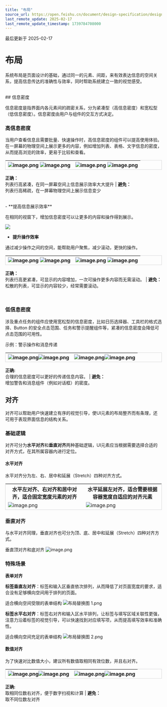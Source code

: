 ```yaml
---
title: "布局"
source_url: https://open.feishu.cn/document/design-specification/design-language/layout
last_remote_update: 2025-02-17
last_remote_update_timestamp: 1739784708000
---
```

最后更新于 2025-02-17

# 布局
系统布局是页面设计的基础，通过同一的元素、间距，来有效表达信息的空间关系，提高信息传达的准确性与效率，同时帮助系统建立一致的视觉感受。

<br>
## 信息密度

信息密度是指界面内各元素间的疏密关系，分为紧凑型（高信息密度）和宽松型（低信息密度）。信息密度由用户与组件的交互方式决定。
### 高信息密度

当用户查看信息且需要批量、快速操作时，高信息密度的组件可以提高使用体验。在一屏幕的物理空间上展示更多的内容，例如增加列表、表格、文字信息的密度，从而提高浏览的效率，更易于比较和查看。
<!DOCTYPE html>
<html>
<head>
    <style>
        table {
            border-collapse: separate;
            border-spacing: 0;
            border: 1px solid #D5D5D6;
        }

td {
            border: 1px solid #EAEAEA;
            padding: 0px;
        }
    </style>
</head>
</html>

![image.png](https://sf3-cn.feishucdn.com/obj/open-platform-opendoc/beaebbe846aa5e906268e51e5e48f447_hWMZgwkElD.png?height=803&lazyload=true&width=1280)     ![image.png](https://sf3-cn.feishucdn.com/obj/open-platform-opendoc/f571ab45c35f5c894bd8f670f33f415a_9hPllgibJo.png?height=40&lazyload=true&width=2560) | ![image.png](https://sf3-cn.feishucdn.com/obj/open-platform-opendoc/3c04ed28d678706ac361e39eb3520f9f_qHXtzqM2pv.png?height=803&lazyload=true&width=1280) ![image.png](https://sf3-cn.feishucdn.com/obj/open-platform-opendoc/3f55e0031f9b7bdc835474391121207e_mYeRiIU59X.png?height=40&lazyload=true&width=2560)
--- | ---
**正确：**   
列表行高紧凑，在同一屏幕空间上信息展示效率大大提升 | **避免：**   
列表行高稀疏，在一屏幕物理空间上展示信息变少

<br>
-   **提高信息展示效率**

在相同的视窗下，增加信息密度可以让更多的内容和操作得到展示。

![](https://sf3-cn.feishucdn.com/obj/open-platform-opendoc/ab7234c72bed31119c94ef5b977bec26_MPDTxBMcZ8.gif?height=1620&lazyload=true&maxWidth=600&width=2580)
- **提升操作效率**

通过减少操作之间的空间，能帮助用户聚焦，减少滚动，更快的操作。

![image.png](https://sf3-cn.feishucdn.com/obj/open-platform-opendoc/67f256fed42f6508e86af388d05d7d2b_IvkGvav2KM.png?height=602&lazyload=true&width=800)    ![image.png](https://sf3-cn.feishucdn.com/obj/open-platform-opendoc/f571ab45c35f5c894bd8f670f33f415a_9hPllgibJo.png?height=40&lazyload=true&width=2560) | ![image.png](https://sf3-cn.feishucdn.com/obj/open-platform-opendoc/8f93a9c2d2dad81562b69f16d7701816_ZmTOvqmDr4.png?height=602&lazyload=true&width=800) ![image.png](https://sf3-cn.feishucdn.com/obj/open-platform-opendoc/3f55e0031f9b7bdc835474391121207e_mYeRiIU59X.png?height=40&lazyload=true&width=2560)
--- | ---
**正确：**   
列表行高更紧凑，可显示的内容增加，一次可操作更多内容而无需滚动。 | **避免：**   
松散的列表，可显示的内容较少，经常需要滚动。

<br>

### 低信息密度

涉及重点任务的组件应使用宽松型的信息密度，比如日历选择器、工具栏的格式选择、Button 的安全点击范围、任务和警示提醒组件等，紧凑的信息密度会降低可点击范围的可用性。

示例：警示操作和消息传递

![image.png](https://sf3-cn.feishucdn.com/obj/open-platform-opendoc/70697e8278d271abe98eef7403f38eb8_1TDh93WtOt.png?height=1001&lazyload=true&width=1000)![image.png](https://sf3-cn.feishucdn.com/obj/open-platform-opendoc/f571ab45c35f5c894bd8f670f33f415a_9hPllgibJo.png?height=40&lazyload=true&width=2560) | ![image.png](https://sf3-cn.feishucdn.com/obj/open-platform-opendoc/39d156620f88fb654c92d70ecb9769cc_HvSk311GZx.png?height=1000&lazyload=true&width=1000)![image.png](https://sf3-cn.feishucdn.com/obj/open-platform-opendoc/3f55e0031f9b7bdc835474391121207e_mYeRiIU59X.png?height=40&lazyload=true&width=2560)
--- | ---
**正确:**   
合理的信息密度可以更好的传递信息内容。 | **避免：**   
增加警告和消息组件（例如对话框）的密度。

## 对齐

对齐可以帮助用户快速建立有序的视觉引导，使UI元素的布局整齐而有条理，还可用于表现界面信息的结构关系。

### 基础逻辑

对齐可分为**水平对齐**和**垂直对齐**两种基础逻辑，UI元素应当根据需要选择合适的对齐方式，在其所属容器内进行定位。

#### 水平对齐
水平对齐分为左、右、居中和延展（Stretch）四种对齐方式。

水平左对齐、右对齐和居中对齐，适合固定宽度元素的对齐 | 水平延展左对齐，适合需要根据容器宽度自适应的对齐元素
--- | ---
![image.png](https://sf3-cn.feishucdn.com/obj/open-platform-opendoc/f52e6963ba447b17226466e7103c57ea_YX11OjUBrV.png?height=777&lazyload=true&width=1280) | ![image.png](https://sf3-cn.feishucdn.com/obj/open-platform-opendoc/afbf980f10b504b01b700ea4022c6c62_y1CBTSg6iV.png?height=595&lazyload=true&width=1280)

### 垂直对齐

与水平对齐同理，垂直对齐也可分为顶、底、居中和延展（Stretch）四种对齐方式。

垂直顶对齐和底对齐
![image.png](https://sf3-cn.feishucdn.com/obj/open-platform-opendoc/9b302815b71dd12a421afcab9d73b2f8_dZEmsHgZ4s.png?height=2340&lazyload=true&maxWidth=300&width=1308)

### 特殊场景

**表单对齐**

**标签垂直左对齐**：标签和输入区垂直依次排列，从而降低了对页面宽度的要求，适合没有足够横向空间用于排列的页面。

适合横向空间受限的表单结构
![布局替换图 1.png](https://sf3-cn.feishucdn.com/obj/open-platform-opendoc/346134d785781c4e48506de058fff766_FrbIRtTVqY.png?height=1332&lazyload=true&width=1620)

**标签水平右对齐**：标签右对齐和输入区水平排列，让标签与填写区域关联性更强，注意力沿着标签的视觉引导，可以快速找到对应填写项，从而提高填写效率和准确性。

适合横向空间充足的表单结构
![布局替换图 2.png](https://sf3-cn.feishucdn.com/obj/open-platform-opendoc/a597bbc0f3d395b30d1582e1b108d8f2_S27CoApZ9T.png?height=1728&lazyload=true&width=3342)

#### 数值对齐

为了快速对比数值大小，建议所有数值取相同有效位数，并且右对齐。

![image.png](https://sf3-cn.feishucdn.com/obj/open-platform-opendoc/dc9bf01d73577c35258d40d17373ddf7_UGAx0F914S.png?height=1082&lazyload=true&width=1280)![image.png](https://sf3-cn.feishucdn.com/obj/open-platform-opendoc/f571ab45c35f5c894bd8f670f33f415a_9hPllgibJo.png?height=40&lazyload=true&width=2560) | ![image.png](https://sf3-cn.feishucdn.com/obj/open-platform-opendoc/4348df8445147e03abc82abdd898cf02_cKgYjWFDu3.png?height=1082&lazyload=true&width=1280)![image.png](https://sf3-cn.feishucdn.com/obj/open-platform-opendoc/3f55e0031f9b7bdc835474391121207e_mYeRiIU59X.png?height=40&lazyload=true&width=2560)
--- | ---
**正确:**   
取相同位数右对齐，便于数字扫视和计算 | **避免：**   
取不同位数左对齐
